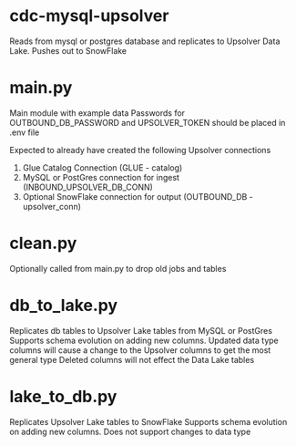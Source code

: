 # cdc-mysql-upsolver
Reads from mysql or postgres database and replicates to Upsolver Data Lake.
Pushes out to SnowFlake 

# main.py
Main module with example data 
Passwords for OUTBOUND_DB_PASSWORD and UPSOLVER_TOKEN should be placed in .env file

Expected to already have created the following Upsolver connections
1. Glue Catalog Connection (GLUE - catalog)
2. MySQL or PostGres connection for ingest (INBOUND_UPSOLVER_DB_CONN)
3. Optional SnowFlake connection for output (OUTBOUND_DB - upsolver_conn)

# clean.py
Optionally called from main.py to drop old jobs and tables

# db_to_lake.py
Replicates db tables to Upsolver Lake tables from MySQL or PostGres
Supports schema evolution on adding new columns. Updated data type columns  will cause a change to the Upsolver columns to get the most general type
Deleted columns will not effect the Data Lake tables


# lake_to_db.py
Replicates Upsolver Lake tables to SnowFlake
Supports schema evolution on adding new columns.
Does not support changes to data type
